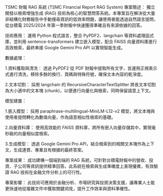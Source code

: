 TSMC 財報 RAG 系統 (TSMC Financial Report RAG System)
專案簡述： 獨立開發以檢索增強生成 (RAG) 技術為核心的智慧問答系統。本專案旨在解決從大量非結構化財務報告中手動搜尋資訊的低效率問題，讓使用者能透過自然語言提問，從台積電 2025/2024 年第一季財報中快速獲得準確且有來源依據的回答。

技術應用： 運用 Python 程式語言，整合 PyPDF2、langchain 等資料處理函式庫，並利用 sentence-transformers 建立嵌入模型，配合 FAISS 向量資料庫進行高效檢索，最終串接 Google Gemini Pro API 以實現智能生成。

數據處理：

  1.資料獲取與清洗： 透過 PyPDF2 從 PDF 財報中提取所有文字，並運用正規表示式進行清洗，移除多餘的換行、頁碼與特殊符號，確保文本內容的乾淨度。

  2.文本切割： 採用 langchain 的 RecursiveCharacterTextSplitter 將長文本切割為大小適中的文本塊 (chunk)，以便進行向量化與檢索，同時保留語意上下文。

模型建置：

  1.嵌入模型： 採用 paraphrase-multilingual-MiniLM-L12-v2 模型，將文本塊與使用者提問轉化為數值向量，作為語意相似性檢索的基礎。

  2.向量資料庫： 使用高效能的 FAISS 資料庫，將所有嵌入向量存儲其中，實現毫秒級的向量相似度檢索。

  3.生成模型： 透過 Google Gemini Pro API，結合檢索到的相關文本塊作為上下文，生成連貫、專業且有根據的最終答案。

專案成果： 成功建構一個端到端的 RAG 系統，可針對台積電財報中的營收、投資、子公司等資訊提供精準回答。此系統在檢索與生成準確度上表現優異，有效驗證 RAG 技術在金融文件分析上的可行性。

專案影響： 此技術可應用於金融分析、市場研究與投資決策支援，讓專業人士能更快速地從複雜文件中獲取關鍵洞見，提升工作效率與資料準確性。
